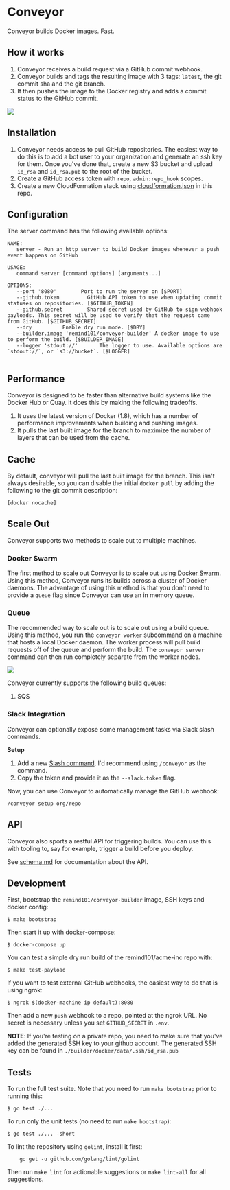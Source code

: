 # Conveyor

Conveyor builds Docker images. Fast.

## How it works

1. Conveyor receives a build request via a GitHub commit webhook.
2. Conveyor builds and tags the resulting image with 3 tags: `latest`, the git commit sha and the git branch.
3. It then pushes the image to the Docker registry and adds a commit status to the GitHub commit.

![](https://s3.amazonaws.com/ejholmes.github.com/U21Pu.png)

## Installation

1. Conveyor needs access to pull GitHub repositories. The easiest way to do this is to add a bot user to your organization and generate an ssh key for them. Once you've done that, create a new S3 bucket and upload `id_rsa` and `id_rsa.pub` to the root of the bucket.
2. Create a GitHub access token with `repo`, `admin:repo_hook` scopes.
3. Create a new CloudFormation stack using [cloudformation.json](./cloudformation.json) in this repo.

## Configuration

The server command has the following available options:

```
NAME:
   server - Run an http server to build Docker images whenever a push event happens on GitHub

USAGE:
   command server [command options] [arguments...]

OPTIONS:
   --port '8080'        Port to run the server on [$PORT]
   --github.token         GitHub API token to use when updating commit statuses on repositories. [$GITHUB_TOKEN]
   --github.secret        Shared secret used by GitHub to sign webhook payloads. This secret will be used to verify that the request came from GitHub. [$GITHUB_SECRET]
   --dry          Enable dry run mode. [$DRY]
   --builder.image 'remind101/conveyor-builder' A docker image to use to perform the build. [$BUILDER_IMAGE]
   --logger 'stdout://'       The logger to use. Available options are `stdout://`, or `s3://bucket`. [$LOGGER]
   
```

## Performance

Conveyor is designed to be faster than alternative build systems like the Docker Hub or Quay. It does this by making the following tradeoffs.

1. It uses the latest version of Docker (1.8), which has a number of performance improvements when building and pushing images.
2. It pulls the last built image for the branch to maximize the number of layers that can be used from the cache.

## Cache

By default, conveyor will pull the last built image for the branch. This isn't always desirable, so you can disable the initial `docker pull` by adding the following to the git commit description:

```
[docker nocache]
```

## Scale Out

Conveyor supports two methods to scale out to multiple machines.

### Docker Swarm

The first method to scale out Conveyor is to scale out using [Docker Swarm](https://github.com/docker/swarm). Using this method, Conveyor runs its builds across a cluster of Docker daemons. The advantage of using this method is that you don't need to provide a `queue` flag since Conveyor can use an in memory queue.

### Queue

The recommended way to scale out is to scale out using a build queue. Using this method, you run the `conveyor worker` subcommand on a machine that hosts a local Docker daemon. The worker process will pull build requests off of the queue and perform the build. The `conveyor server` command can then run completely separate from the worker nodes.

![](https://dl.dropboxusercontent.com/u/1906634/GitHub/Conveyor%20-%20Split.png)

Conveyor currently supports the following build queues:

1. SQS

### Slack Integration

Conveyor can optionally expose some management tasks via Slack slash commands.

**Setup**

1. Add a new [Slash command](https://slack.com/services/new/slash-commands). I'd recommend using `/conveyor` as the command.
2. Copy the token and provide it as the `--slack.token` flag.

Now, you can use Conveyor to automatically manage the GitHub webhook:

```console
/conveyor setup org/repo
```

## API

Conveyor also sports a restful API for triggering builds. You can use this with tooling to, say for example, trigger a build before you deploy.

See [schema.md](./schema.md) for documentation about the API.

## Development

First, bootstrap the `remind101/conveyor-builder` image, SSH keys and docker config:

```console
$ make bootstrap
```

Then start it up with docker-compose:

```console
$ docker-compose up
```

You can test a simple dry run build of the remind101/acme-inc repo with:

```
$ make test-payload
```

If you want to test external GitHub webhooks, the easiest way to do that is using ngrok:

```console
$ ngrok $(docker-machine ip default):8080
```

Then add a new `push` webhook to a repo, pointed at the ngrok URL. No secret is necessary unless you set `GITHUB_SECRET` in `.env`.

**NOTE**: If you're testing on a private repo, you need to make sure that you've added the generated SSH key to your github account. The generated SSH key can be found in `./builder/docker/data/.ssh/id_rsa.pub`

## Tests

To run the full test suite. Note that you need to run `make bootstrap` prior to running this:

```console
$ go test ./...
```

To run only the unit tests (no need to run `make bootstrap`):

```console
$ go test ./... -short
```

To lint the repository using `golint`, install it first:
```
    go get -u github.com/golang/lint/golint
```

Then run `make lint` for actionable suggestions or `make lint-all` for all suggestions.